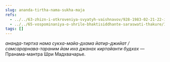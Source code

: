 ```yaml
---
slug: ananda-tirtha-nama-sukha-maja
refs:
  - ../../63-zhizn-i-otkroveniya-svyatyh-vaishnavov/928-1983-02-21-22-istorii-zhizni-i-uchenie-madhava-achari-ramanudzha-achari-i-yamuna-achari.md
  - ../../65-vospominaniya-o-shrile-bhaktisiddhante-saraswati-thakure/1024-1982-01-29-b3-radi-sluzheniya-guru-mozhno-podnimatsya-na-prevoshodyashhij-nas-uroven.md
tags: []
---
```


*ананда-тиртха нама сукха-майа-дхама йатир-джийат / самсарарнава-тараним йам иха джанах киртайанти будхах* — Пранама-мантра Шри Мадхвачарье.
